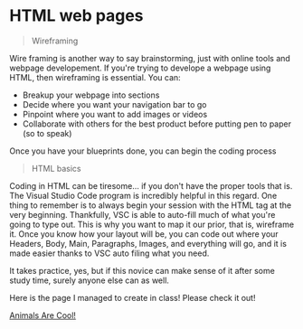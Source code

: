 # HTML web pages

> Wireframing

Wire framing is another way to say brainstorming, just with online tools and webpage developement.
If you're trying to develope a webpage using HTML, then wireframing is essential.
You can:

- Breakup your webpage into sections
- Decide where you want your navigation bar to go
- Pinpoint where you want to add images or videos
- Collaborate with others for the best product before putting pen to paper (so to speak)

Once you have your blueprints done, you can begin the coding process

> HTML basics

Coding in HTML can be tiresome... if you don't have the proper tools that is.
The Visual Studio Code program is incredibly helpful in this regard.
One thing to remember is to always begin your session with the HTML tag at the very beginning.
Thankfully, VSC is able to auto-fill much of what you're going to type out.
This is why you want to map it our prior, that is, wireframe it.
Once you know how your layout will be, you can code out where your Headers, Body, Main, Paragraphs, Images, and everything will go, and it is made easier thanks to VSC auto filing what you need.

It takes practice, yes, but if this novice can make sense of it after some study time, surely anyone else can as well.

Here is the page I managed to create in class!
Please check it out!

[Animals Are Cool!](https://humberto-pineda.github.io/reading-notes/Animals%20Page/index.html#)
